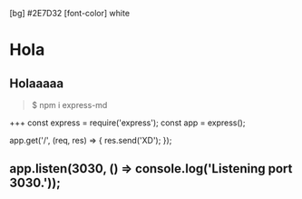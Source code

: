 [bg] #2E7D32
[font-color] white
# Hola
## Holaaaaa

> $ npm i express-md

+++
const express = require('express');
const app = express();

app.get('/', (req, res) => {
  res.send('XD');
});

app.listen(3030, () => console.log('Listening port 3030.'));
---